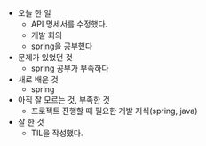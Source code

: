 - 오늘 한 일
    - API 명세서를 수정했다.
    - 개발 회의
    - spring을 공부했다
- 문제가 있었던 것
    - spring 공부가 부족하다
- 새로 배운 것
    - spring
- 아직 잘 모르는 것, 부족한 것
    - 프로젝트 진행할 때 필요한 개발 지식(spring, java)
- 잘 한 것
    - TIL을 작성했다.

